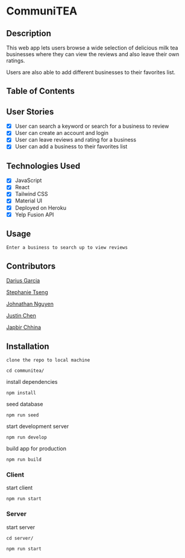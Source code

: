 # CommuniTEA

<!-- ![Screenshot of web app](./assets/images/homepage.png)
![Screenshot of web app](./assets/images/dashboard.png) -->

## Description

This web app lets users browse a wide selection of delicious milk tea businesses where they can view the reviews and also leave their own ratings.

Users are also able to add different businesses to their favorites list.

## Table of Contents

## User Stories

- [x] User can search a keyword or search for a business to review
- [x] User can create an account and login
- [x] User can leave reviews and rating for a business
- [x] User can add a business to their favorites list

## Technologies Used

- [x] JavaScript
- [x] React
- [x] Tailwind CSS
- [x] Material UI
- [x] Deployed on Heroku
- [x] Yelp Fusion API

## Usage

```
Enter a business to search up to view reviews
```

## Contributors

[Darius Garcia](https://github.com/dariusgarcia/)

[Stephanie Tseng](https://github.com/wytseng)

[Johnathan Nguyen](https://github.com/jthnguyen9909)

[Justin Chen](https://github.com/JustinCChen)

[Japbir Chhina](https://github.com/japchhina)

## Installation

```
clone the repo to local machine
```

```
cd communitea/
```

install dependencies

```
npm install
```

seed database

```
npm run seed
```

start development server

```
npm run develop
```

build app for production

```
npm run build
```

### Client

start client

```
npm run start
```

### Server

start server

```
cd server/
```

```
npm run start
```
